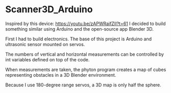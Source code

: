 # Scanner3D_Arduino

Inspired by this device: https://youtu.be/zAPWRaifZII?t=61 I decided to build something similar using Arduino and the open-source app Blender 3D. 

First I had to build electronics. The base of this project is Arduino and ultrasonic sensor mounted on servos.

The numbers of vertical and horizontal measurements can be controlled by int variables defined on top of the code.

When measurements are taken, the phyton program creates a map of cubes representing obstacles in a 3D Blender environment. 

Because I use 180-degree range servos, a 3D map is only half the sphere.
